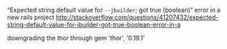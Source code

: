 “Expected string default value for `--jbuilder`; got true (boolean)” error in a new rails project
http://stackoverflow.com/questions/41207432/expected-string-default-value-for-jbuilder-got-true-boolean-error-in-a

downgrading the thor through gem 'thor', '0.19.1'
